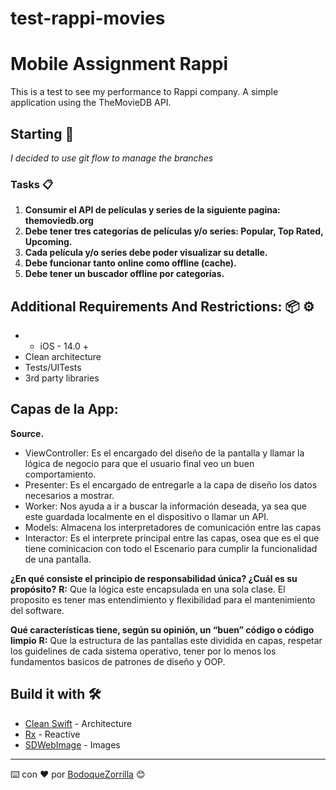 # test-rappi-movies
# Mobile Assignment Rappi

This is a test to see my performance to Rappi company.
A simple application using the TheMovieDB API.

## Starting 🚀

_I decided to use git flow to manage the branches_

### Tasks 📋

1. **Consumir el API de películas y series de la siguiente pagina: themoviedb.org**
2. **Debe tener tres categorías de películas y/o series: Popular, Top Rated, Upcoming.**
3. **Cada película y/o series debe poder visualizar su detalle.**
4. **Debe funcionar tanto online como offline (cache).**
5. **Debe tener un buscador offline por categorías.** 


## Additional Requirements And Restrictions: 📦 ⚙️

- * iOS - 14.0 +
- Clean architecture
- Tests/UITests
- 3rd party libraries

## Capas de la App:
**Source.**
 - ViewController:
    Es el encargado del diseño de la pantalla y llamar la lógica de negocio para que el usuario final veo un buen comportamiento.
 - Presenter:
    Es el encargado de entregarle a la capa de diseño los datos necesarios a mostrar.
 - Worker:
    Nos ayuda a ir a buscar la información deseada, ya sea que este guardada localmente en el dispositivo o llamar un API.
 - Models:
    Almacena los interpretadores de comunicación entre las capas
 - Interactor:
    Es el interprete principal entre las capas, osea que es el que tiene cominicacion con todo el Escenario para cumplir la funcionalidad de una pantalla.

**¿En qué consiste el principio de responsabilidad única? ¿Cuál es su propósito?**
**R:** Que la lógica este encapsulada en una sola clase.
     El proposito es tener mas entendimiento y flexibilidad para el mantenimiento del software.


**Qué características tiene, según su opinión, un “buen” código o código limpio**
**R:** Que la estructura de las pantallas este dividida en capas, respetar los guidelines de cada sistema operativo, tener por lo menos los fundamentos basicos de patrones de diseño y OOP.

## Build it with 🛠️

* [Clean Swift](https://clean-swift.com) - Architecture
* [Rx](https://github.com/ReactiveX/RxSwift) - Reactive
* [SDWebImage](https://github.com/SDWebImage/SDWebImage) - Images


---
⌨️ con ❤️ por [BodoqueZorrilla](https://www.linkedin.com/in/sergio-eduardo-zorrilla-arellano-78bb0994/) 😊
